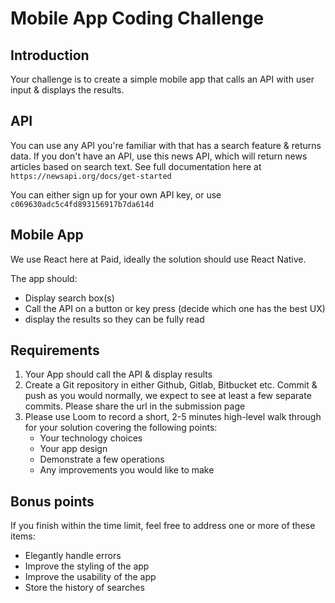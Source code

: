 # Mobile App Coding Challenge

## Introduction

Your challenge is to create a simple mobile app that calls an API with user input & displays the results.

## API

You can use any API you're familiar with that has a search feature & returns data. If you don't have an API, use this news API, which will
return news articles based on search text. See full documentation here at `https://newsapi.org/docs/get-started`

You can either sign up for your own API key, or use `c069630adc5c4fd893156917b7da614d`

## Mobile App

We use React here at Paid, ideally the solution should use React Native.

The app should:

* Display search box(s)
* Call the API on a button or key press (decide which one has the best UX)
* display the results so they can be fully read

## Requirements

1. Your App should call the API & display results
2. Create a Git repository in either Github, Gitlab, Bitbucket etc. Commit & push as you would normally, we expect to see at least a few
separate commits. Please share the url in the submission page
3. Please use Loom to record a short, 2-5 minutes high-level walk through for your solution covering the following points:
   * Your technology choices
   * Your app design
   * Demonstrate a few operations
   * Any improvements you would like to make

## Bonus points

If you finish within the time limit, feel free to address one or more of these items:

* Elegantly handle errors
* Improve the styling of the app
* Improve the usability of the app
* Store the history of searches

